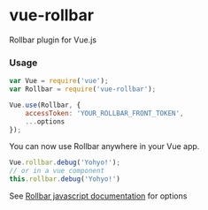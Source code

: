# vue-rollbar
Rollbar plugin for Vue.js

### Usage

```javascript
var Vue = require('vue');
var Rollbar = require('vue-rollbar');

Vue.use(Rollbar, {
	accessToken: 'YOUR_ROLLBAR_FRONT_TOKEN',
	...options
});
```

You can now use Rollbar anywhere in your Vue app.

```javascript
Vue.rollbar.debug('Yohyo!');
// or in a vue component
this.rollbar.debug('Yohyo!')
```

See [Rollbar javascript documentation](https://rollbar.com/docs/notifier/rollbar.js/) for options
